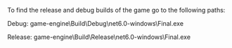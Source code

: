 To find the release and debug builds of the game go to the following paths:

Debug:
game-engine\Build\Debug\net6.0-windows\Final.exe

Release:
game-engine\Build\Release\net6.0-windows\Final.exe